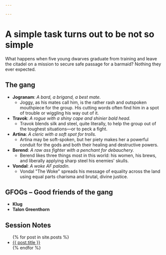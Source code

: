 ```yaml
---

---
```

# A simple task turns out to be not so simple
What happens when five young dwarves graduate from training and leave the citadel on a mission to secure safe passage for a barmaid? Nothing they ever expected.

## The gang
- **Jogranam**: _A bard, a brigand, a best mate._
  - Joggy, as his mates call him, is the rather rash and outspoken mouthpiece for the group. His cutting words often find him in a spot of trouble or wiggling his way out of it.
- **Travok**: _A rogue with a shiny cape and shinier bald head._
  - Travok blends silk and steel, quite literally, to help the group out of the toughest situations—or to peck a fight.
- **Artina**: _A cleric with a soft spot for trolls._
  - Artina may be soft-spoken, but her piety makes her a powerful conduit for the gods and both their healing and destructive powers.
- **Berend**: _A raw ass fighter with a penchant for debauchery._
  - Berend likes three things most in this world: his women, his brews, and liberally applying sharp steel his enemies' skulls.
- **Vondal**: _A woke AF paladin._
  - Vondal "The Woke" spreads his message of equality across the land using equal parts charisma and brutal, divine justice.

## GFOGs – Good friends of the gang
- **Klug**
- **Talon Greenthorn**

## Session Notes
<ul>
  {% for post in site.posts %}
    <li>
      <a href="{{ post.url | prepend: site.github.url }}">{{ post.title }}</a>
    </li>
  {% endfor %}
</ul>
